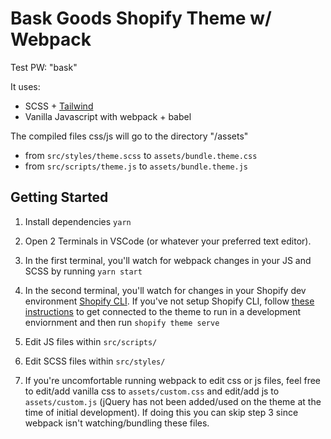 # Bask Goods Shopify Theme w/ Webpack

Test PW: "bask"

It uses:
- SCSS + [Tailwind](https://tailwindcss.com/)
- Vanilla Javascript with webpack + babel

The compiled files css/js will go to the directory "/assets"

- from `src/styles/theme.scss` to `assets/bundle.theme.css`
- from `src/scripts/theme.js` to `assets/bundle.theme.js`

## Getting Started

1. Install dependencies
`yarn`

2. Open 2 Terminals in VSCode (or whatever your preferred text editor).

3. In the first terminal, you'll watch for webpack changes in your JS and SCSS by running `yarn start`

4. In the second terminal, you'll watch for changes in your Shopify dev environment [Shopify CLI](https://shopify.dev/themes/tools/cli). If you've not setup Shopify CLI, follow [these instructions](https://shopify.dev/themes/tools/cli/getting-started) to get connected to the theme to run in a development enviornment and then run `shopify theme serve` 

5. Edit JS files within `src/scripts/`

6. Edit SCSS files within `src/styles/`

7. If you're uncomfortable running webpack to edit css or js files, feel free to edit/add vanilla css to `assets/custom.css` and edit/add js to `assets/custom.js` (jQuery has not been added/used on the theme at the time of initial development). If doing this you can skip step 3 since webpack isn't watching/bundling these files.
